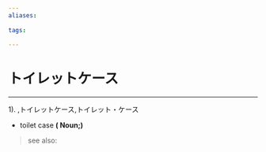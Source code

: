 ```yaml
---
aliases:
    
tags:
    
---
```


# トイレットケース
---
1).
,トイレットケース,トイレット・ケース

- toilet case
**( Noun;)**
> see also: 
            